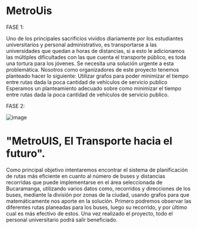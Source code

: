 # MetroUis

FASE 1:

Uno de los principales sacrificios vividos diariamente por los estudiantes universitarios y personal administrativo, es transportarse a las universidades que quedan a horas de distancias, si a esto le adicionamos las múltiples dificultades con las que cuenta el transporte público, es toda una tortura para los jóvenes.
Se necesita una solución urgente a esta problemática.
Nosotros como organizadores de este proyecto tenemos planteado hacer lo siguiente:
Utilizar grafos para poder minimizar el tiempo entre rutas dada la poca cantidad de vehículos de servicio publico 
Esperamos un planteamiento adecuado sobre como minimizar el tiempo entre rutas dada la poca cantidad de vehículos de servicio publico.

FASE 2:

![image](https://user-images.githubusercontent.com/99229947/155644073-97dc8c49-4411-465a-9ddc-ad749402f343.png)

# "MetroUIS, El Transporte hacia el futuro".
Como principal objetivo intentaremos encontrar el sistema de planificación de rutas más eficiente en cuanto al número de buses y distancias recorridas que puede implementarse en el área seleccionada de Bucaramanga, utilizando varios datos como, recorridos y direcciones de los buses, mediante la división por zonas de la ciudad, usando grafos para que matemáticamente nos aporte en la solución. Primero podremos observar las diferentes rutas planeadas para los buses, luego su recorrido, y por último cual es más efectivo de estos. Una vez realizado el proyecto, todo el personal universitario podrá salir beneficiado.
